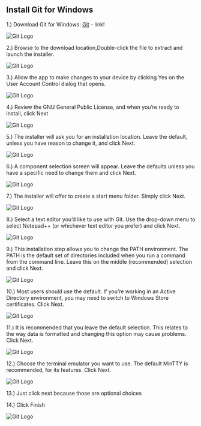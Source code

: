 ## Install Git for Windows



1.)	Download Git for Windows:
[Git](https://git-scm.com/downloads) - link!

![Git Logo](Download.png)


2.)	Browse to the download location,Double-click the file to extract and launch the installer.


![Git Logo](Browse.png)


3.)	Allow the app to make changes to your device by clicking Yes on the User Account Control dialog that opens.


![Git Logo](Allow.png)


4.)	Review the GNU General Public License, and when you’re ready to install, click Next


![Git Logo](Review.png)


5.)	The installer will ask you for an installation location. Leave the default, unless you have reason to change it, and click Next.


![Git Logo](Installer.png)


6.)	A component selection screen will appear. Leave the defaults unless you have a specific need to change them and click Next.


![Git Logo](component.png)


7.)	The installer will offer to create a start menu folder. Simply click Next.


![Git Logo](Next.png)


8.)	Select a text editor you’d like to use with Git. Use the drop-down menu to select Notepad++ (or whichever text editor you prefer) and click Next.


![Git Logo](texteditior.png)


9.)	This installation step allows you to change the PATH environment. The PATH is the default set of directories included when you run a command from the command line. Leave this on the middle (recommended) selection and click Next.


![Git Logo](path.png)


10.)	Most users should use the default. If you’re working in an Active Directory environment, you may need to switch to Windows Store certificates. Click Next.


![Git Logo](https.png)


11.)	It is recommended that you leave the default selection. This relates to the way data is formatted and changing this option may cause problems. Click Next.


![Git Logo](checkout.png)


12.)	Choose the terminal emulator you want to use. The default MinTTY is recommended, for its features. Click Next.


![Git Logo](emulator.png)


13.) Just click next because those are optional choices

14.) Click Finish

![Git Logo](finish.png)
